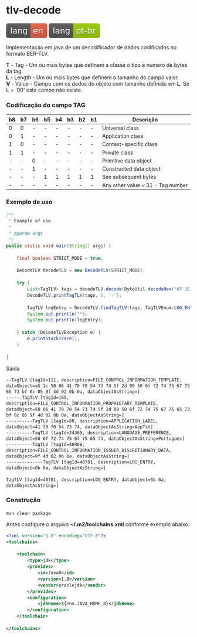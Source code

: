 # tlv-decode
[![en](https://github.com/renatocunha216/common/blob/main/images/lang-en.svg?raw=true)](https://github.com/renatocunha216/tlv-decode/blob/main/README.en.md)
[![pt-br](https://github.com/renatocunha216/common/blob/main/images/lang-pt-br.svg?raw=true)](https://github.com/renatocunha216/tlv-decode/blob/main/README.md)

Implementação em java de um decodificador de dados codificados no formato BER-TLV.<br>

**T** - Tag - Um ou mais bytes que definem a classe o tipo e numero de bytes da tag.<br>
**L** - Length - Um ou mais bytes que definem o tamanho do campo valor.<br>
**V** - Value - Campo com os dados do objeto com tamanho definido em **L**. Se L = '00' este campo não existe.<br>

### Codificação do campo TAG

| b8 | b7 | b6 | b5 | b4 | b3 | b2 | b1 | Descrição               |
|----|----|----|----|----|----|----|----|-------------------------|
|  0 |  0 |  - |  - |  - |  - |  - |  - | Universal class         |
|  0 |  1 |  - |  - |  - |  - |  - |  - | Application class       |
|  1 |  0 |  - |  - |  - |  - |  - |  - | Context-specific class  |
|  1 |  1 |  - |  - |  - |  - |  - |  - | Private class           |
|  - |  - |  0 |  - |  - |  - |  - |  - | Primitive data object   |
|  - |  - |  1 |  - |  - |  - |  - |  - | Constructed data object |
|  - |  - |  - |  1 |  1 |  1 |  1 |  1 | See subsequent bytes    |
|  - |  - |  - |  - |  - |  - |  - |  - | Any other value < 31 - Tag number |



### Exemplo de uso

```java
/**
 * Example of use.
 *
 * @param args
 */
public static void main(String[] args) {

    final boolean STRICT_MODE = true;

    DecodeTLV decodeTLV = new DecodeTLV(STRICT_MODE);

    try {
        List<TagTLV> tags = decodeTLV.decode(ByteUtil.decodeHex("6F 1E A5 1C 50 06 41 70 70 54 73 74 5F 2D 09 50 6F 72 74 75 67 75 65 73 BF 0C 05 9F 4D 02 0B 0A"));
        DecodeTLV.printTagTLV(tags, 1, '-');

        TagTLV logEntry = DecodeTLV.findTagTLV(tags, TagTLVEnum.LOG_ENTRY);
        System.out.println("");
        System.out.println(logEntry);

    } catch (DecodeTLVException e) {
        e.printStackTrace();
    }

}
```

Saída
```
--TagTLV [tagId=111, description=FILE_CONTROL_INFORMATION_TEMPLATE, dataObject=a5 1c 50 06 41 70 70 54 73 74 5f 2d 09 50 6f 72 74 75 67 75 65 73 bf 0c 05 9f 4d 02 0b 0a, dataObjectAsString=]
------TagTLV [tagId=165, description=FILE_CONTROL_INFORMATION_PROPRIETARY_TEMPLATE, dataObject=50 06 41 70 70 54 73 74 5f 2d 09 50 6f 72 74 75 67 75 65 73 bf 0c 05 9f 4d 02 0b 0a, dataObjectAsString=]
----------TagTLV [tagId=80, description=APPLICATION_LABEL, dataObject=41 70 70 54 73 74, dataObjectAsString=AppTst]
----------TagTLV [tagId=24365, description=LANGUAGE_PREFERENCE, dataObject=50 6f 72 74 75 67 75 65 73, dataObjectAsString=Portugues]
----------TagTLV [tagId=48908, description=FILE_CONTROL_INFORMATION_ISSUER_DISCRETIONARY_DATA, dataObject=9f 4d 02 0b 0a, dataObjectAsString=]
--------------TagTLV [tagId=40781, description=LOG_ENTRY, dataObject=0b 0a, dataObjectAsString=]

TagTLV [tagId=40781, description=LOG_ENTRY, dataObject=0b 0a, dataObjectAsString=]
```

### Construção

`mvn clean package`<br>

Antes configure o arquivo **~/.m2/toolchains.xml** conforme exemplo abaixo.<br>

```xml
<?xml version="1.0" encoding="UTF-8"?>
<toolchains>

    <toolchain>
        <type>jdk</type>
        <provides>
            <id>Java8</id>
            <version>1.8</version>
            <vendor>oraclejdk</vendor>
        </provides>
        <configuration>
            <jdkHome>${env.JAVA_HOME_8}</jdkHome>
        </configuration>
    </toolchain>
	
</toolchains>
```